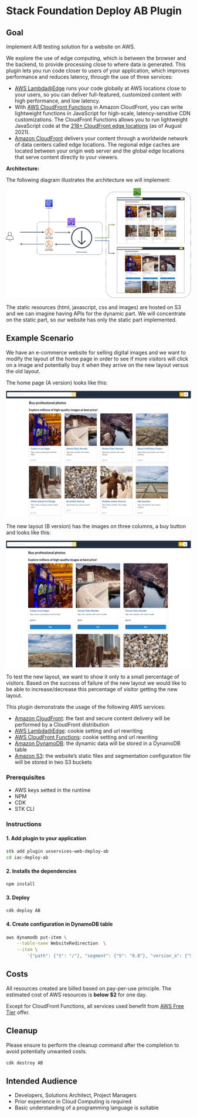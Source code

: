 # Stack Foundation Deploy AB Plugin

## Goal

Implement A/B testing solution for a website on AWS.

We explore the use of edge computing, which is between the browser and the backend, to provide processing close to where data is generated. This plugin lets you run code closer to users of your application, which improves performance and reduces latency, through the use of three services:

- [AWS Lambda@Edge](https://aws.amazon.com/lambda/edge) runs your code globally at AWS locations close to your users, so you can deliver full-featured, customized content with high performance, and low latency.
- With [AWS CloudFront Functions](https://docs.aws.amazon.com/AmazonCloudFront/latest/DeveloperGuide/cloudfront-functions.html) in Amazon CloudFront, you can write lightweight functions in JavaScript for high-scale, latency-sensitive CDN customizations. The CloudFront Functions allows you to run lightweight JavaScript code at the [218+ CloudFront edge locations](https://aws.amazon.com/cloudfront/features/?whats-new-cloudfront.sort-by=item.additionalFields.postDateTime&whats-new-cloudfront.sort-order=desc#Global_Edge_Network) (as of August 2021).
- [Amazon CloudFront](https://aws.amazon.com/cloudfront) delivers your content through a worldwide network of data centers called edge locations. The regional edge caches are located between your origin web server and the global edge locations that serve content directly to your viewers.

**Architecture:**

The following diagram illustrates the architecture we will implement:

![General architecture](templates/iac-deploy-ab/resources/readme/architecture_module_3_3.png)

The static resources (html, javascript, css and images) are hosted on S3 and we can imagine having APIs for the dynamic part. We will concentrate on the static part, so our website has only the static part implemented.

## Example Scenario

We have an e-commerce website for selling digital images and we want to modify the layout of the home page in order to see if more visitors will click on a image and potentially buy it when they arrive on the new layout versus the old layout.

The home page (A version) looks like this:

![Homepage - A version](templates/iac-deploy-ab/resources/readme/layout_A.png?width=1024px)

The new layout (B version) has the images on three columns, a buy button and looks like this:

![Homepage - B version](templates/iac-deploy-ab/resources/readme/layout_B.png?width=1024px)

To test the new layout, we want to show it only to a small percentage of visitors. Based on the success of failure of the new layout we would like to be able to increase/decrease this percentage of visitor getting the new layout.

This plugin demonstrate the usage of the following AWS services:

- [Amazon CloudFront](https://aws.amazon.com/cloudfront): the fast and secure content delivery will be performed by a CloudFront distribution
- [AWS Lambda@Edge](https://aws.amazon.com/lambda/edge): cookie setting and url rewriting
- [AWS CloudFront Functions](https://docs.aws.amazon.com/AmazonCloudFront/latest/DeveloperGuide/cloudfront-functions.html): cookie setting and url rewriting
- [Amazon DynamoDB](https://aws.amazon.com/dynamodb): the dynamic data will be stored in a DynamoDB table
- [Amazon S3](https://aws.amazon.com/s3): the website’s static files and segmentation configuration file will be stored in two S3 buckets

### Prerequisites

- AWS keys setted in the runtime
- NPM
- CDK
- STK CLI

### Instructions

#### 1. Add plugin to your application

```bash
stk add plugin uxservices-web-deploy-ab
cd iac-deploy-ab
```

#### 2. Installs the dependencies

```bash
npm install
```

#### 3. Deploy

```bash
cdk deploy AB
```

#### 4. Create configuration in DynamoDB table

```bash
aws dynamodb put-item \
    --table-name WebsiteRedirection  \
    --item \
        '{"path": {"S": "/"}, "segment": {"S": "0.8"}, "version_a": {"S": "index.html"}, "version_b": {"S": "index_b.html"}}'
```

## Costs

All resources created are billed based on pay-per-use principle. The estimated cost of AWS resources is **below $2** for one day.

Except for CloudFront Functions, all services used benefit from [AWS Free Tier](https://aws.amazon.com/free/) offer.

## Cleanup

Please ensure to perform the cleanup command after the completion to avoid potentially unwanted costs.

```bash
cdk destroy AB
```

## Intended Audience

- Developers, Solutions Architect, Project Managers
- Prior experience in Cloud Computing is required
- Basic understanding of a programming language is suitable
